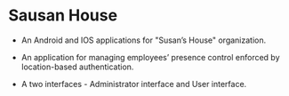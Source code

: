 # Sausan House 

- An Android and IOS applications for "Susan’s House" organization.

- An application for managing employees’ presence control enforced by location-based authentication.

- A two interfaces - Administrator interface and User interface.

